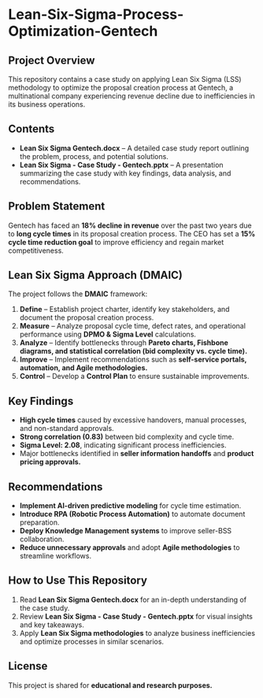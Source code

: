 # Lean-Six-Sigma-Process-Optimization-Gentech

## Project Overview
This repository contains a case study on applying Lean Six Sigma (LSS) methodology to optimize the proposal creation process at Gentech, a multinational company experiencing revenue decline due to inefficiencies in its business operations.

## Contents
- **Lean Six Sigma Gentech.docx** – A detailed case study report outlining the problem, process, and potential solutions.
- **Lean Six Sigma - Case Study - Gentech.pptx** – A presentation summarizing the case study with key findings, data analysis, and recommendations.

## Problem Statement
Gentech has faced an **18% decline in revenue** over the past two years due to **long cycle times** in its proposal creation process. The CEO has set a **15% cycle time reduction goal** to improve efficiency and regain market competitiveness.

## Lean Six Sigma Approach (DMAIC)
The project follows the **DMAIC** framework:

1. **Define** – Establish project charter, identify key stakeholders, and document the proposal creation process.
2. **Measure** – Analyze proposal cycle time, defect rates, and operational performance using **DPMO & Sigma Level** calculations.
3. **Analyze** – Identify bottlenecks through **Pareto charts, Fishbone diagrams, and statistical correlation (bid complexity vs. cycle time).**
4. **Improve** – Implement recommendations such as **self-service portals, automation, and Agile methodologies.**
5. **Control** – Develop a **Control Plan** to ensure sustainable improvements.

## Key Findings
- **High cycle times** caused by excessive handovers, manual processes, and non-standard approvals.
- **Strong correlation (0.83)** between bid complexity and cycle time.
- **Sigma Level: 2.08**, indicating significant process inefficiencies.
- Major bottlenecks identified in **seller information handoffs** and **product pricing approvals.**

## Recommendations
- **Implement AI-driven predictive modeling** for cycle time estimation.
- **Introduce RPA (Robotic Process Automation)** to automate document preparation.
- **Deploy Knowledge Management systems** to improve seller-BSS collaboration.
- **Reduce unnecessary approvals** and adopt **Agile methodologies** to streamline workflows.

## How to Use This Repository
1. Read **Lean Six Sigma Gentech.docx** for an in-depth understanding of the case study.
2. Review **Lean Six Sigma - Case Study - Gentech.pptx** for visual insights and key takeaways.
3. Apply **Lean Six Sigma methodologies** to analyze business inefficiencies and optimize processes in similar scenarios.

## License
This project is shared for **educational and research purposes.**

